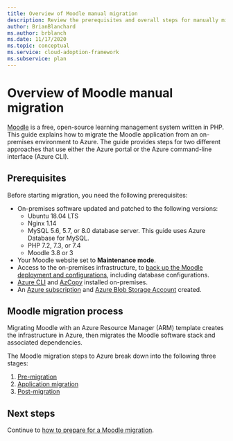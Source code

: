 ```yaml
---
title: Overview of Moodle manual migration
description: Review the prerequisites and overall steps for manually migrating Moodle from an on-premises environment to Azure.
author: BrianBlanchard
ms.author: brblanch
ms.date: 11/17/2020
ms.topic: conceptual
ms.service: cloud-adoption-framework
ms.subservice: plan
---
```


# Overview of Moodle manual migration

[Moodle](https://moodle.org/) is a free, open-source learning management system written in PHP. This guide explains how to migrate the Moodle application from an on-premises environment to Azure. The guide provides steps for two different approaches that use either the Azure portal or the Azure command-line interface (Azure CLI).

## Prerequisites

Before starting migration, you need the following prerequisites:

- On-premises software updated and patched to the following versions:
  - Ubuntu 18.04 LTS
  - Nginx 1.14
  - MySQL 5.6, 5.7, or 8.0 database server. This guide uses Azure Database for MySQL.
  - PHP 7.2, 7.3, or 7.4
  - Moodle 3.8 or 3
- Your Moodle website set to **Maintenance mode**.
- Access to the on-premises infrastructure, to [back up the Moodle deployment and configurations](migration-pre.md#back-up-on-premises-data), including database configurations.
- [Azure CLI](migration-pre.md#install-the-azure-cli) and [AzCopy](migration-pre.md#download-and-install-azcopy) installed on-premises.
- An [Azure subscription](migration-pre.md#create-a-subscription) and [Azure Blob Storage Account](migration-pre.md#create-a-storage-account) created.

## Moodle migration process

Migrating Moodle with an Azure Resource Manager (ARM) template creates the infrastructure in Azure, then migrates the Moodle software stack and associated dependencies.

The Moodle migration steps to Azure break down into the following three stages:

1. [Pre-migration](migration-pre.md)
1. [Application migration](migration-start.md)
1. [Post-migration](migration-post.md)

## Next steps

Continue to [how to prepare for a Moodle migration](./migration-pre.md).
